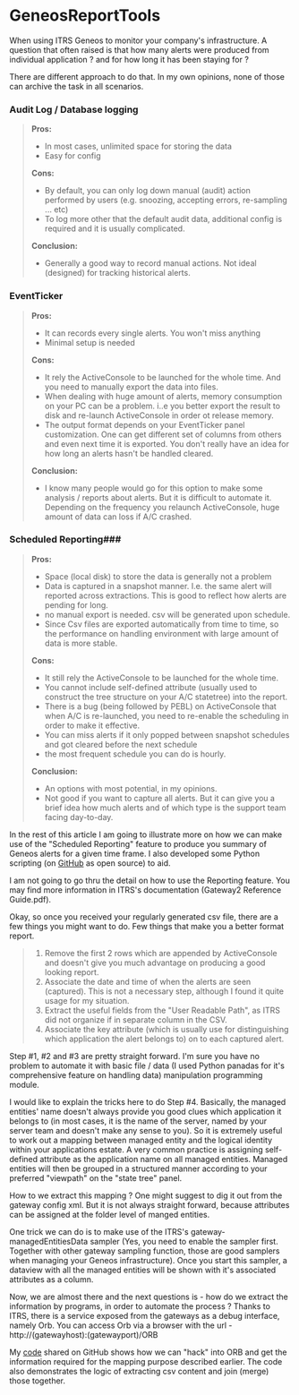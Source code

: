 # GeneosReportTools

When using ITRS Geneos to monitor your company's infrastructure. A question that often raised is that how many alerts were produced from individual application ? and for how long it has been staying for ?

There are different approach to do that. In my own opinions, none of those can archive the task in all scenarios.

### Audit Log / Database logging ###
> **Pros:**
> * In most cases, unlimited space for storing the data
> * Easy for config
> 
> **Cons:**
> * By default, you can only log down manual (audit) action performed by users (e.g. snoozing, accepting errors, re-sampling ... etc)
> * To log more other that the default audit data, additional config is required and it is usually complicated.
> 
> **Conclusion:**
> * Generally a good way to record manual actions. Not ideal (designed) for tracking historical alerts.

### EventTicker ###
> **Pros:**
> * It can records every single alerts. You won't miss anything
> * Minimal setup is needed
> 
> **Cons:**
> * It rely the ActiveConsole to be launched for the whole time. And you need to manually export the data into files.
> * When dealing with huge amount of alerts, memory consumption on your PC can be a problem. i..e you better export the result to disk and re-launch ActiveConsole in order ot release memory.
> * The output format depends on your EventTicker panel customization. One can get different set of columns from others and even next time it is exported.
> You don't really have an idea for how long an alerts hasn't be handled cleared.
> 
> **Conclusion:**
> * I know many people would go for this option to make some analysis / reports about alerts. But it is difficult to automate it. Depending on the frequency you relaunch ActiveConsole, huge amount of data can loss if A/C crashed.

### Scheduled Reporting###
> **Pros:**
> * Space (local disk) to store the data is generally not a problem
> * Data is captured in a snapshot manner. I.e. the same alert will reported across extractions. This is good to reflect how alerts are pending for long.
> * no manual export is needed. csv will be generated upon schedule.
> * Since Csv files are exported automatically from time to time, so the performance on handling environment with large amount of data is more stable.
> 
> **Cons:**
> * It still rely the ActiveConsole to be launched for the whole time.
> * You cannot include self-defined attribute (usually used to construct the tree structure on your A/C statetree) into the report.
> * There is a bug (being followed by PEBL) on ActiveConsole that when A/C is re-launched, you need to re-enable the scheduling in order to make it effective.
> * You can miss alerts if it only popped between snapshot schedules and got cleared before the next schedule
> * the most frequent schedule you can do is hourly.
> 
> **Conclusion:**
> * An options with most potential, in my opinions.
> * Not good if you want to capture all alerts. But it can give you a brief idea how much alerts and of which type is the support team facing day-to-day.

In the rest of this article I am going to illustrate more on how we can make use of the "Scheduled Reporting" feature to produce you summary of Geneos alerts for a given time frame. I also developed some Python scripting (on [GitHub](https://github.com/daedaluschan/GeneosReportTools) as open source) to aid.

I am not going to go thru the detail on how to use the Reporting feature. You may find more information in ITRS's documentation (Gateway2 Reference Guide.pdf).

Okay, so once you received your regularly generated csv file, there are a few things you might want to do. Few things that make you a better format report. 

> 1. Remove the first 2 rows which are appended by ActiveConsole and doesn't give you much advantage on producing a good looking report.
> 2. Associate the date and time of when the alerts are seen (captured). This is not a necessary step, although I found it quite usage for my situation.
> 3. Extract the useful fields from the "User Readable Path", as ITRS did not organize if in separate column in the CSV.
> 4. Associate the key attribute (which is usually use for distinguishing which application the alert belongs to) on to each captured alert.
> 

Step #1, #2 and #3 are pretty straight forward. I'm sure you have no problem to automate it with basic file / data (I used Python panadas for it's comprehensive feature on handling data) manipulation programming module.

I would like to explain the tricks here to do Step #4. Basically, the managed entities' name doesn't always provide you good clues which application it belongs to (in most cases, it is the name of the server, named by your server team and doesn't make any sense to you). So it is extremely useful to work out a mapping between managed entity and the logical identity within your applications estate. A very common practice is assigning self-defined attribute as the application name on all managed entities. Managed entities will then be grouped in a structured manner according to your preferred "viewpath" on the "state tree" panel.

How to we extract this mapping ? One might suggest to dig it out from the gateway config xml. But it is not always straight forward, because attributes can be assigned at the folder level of manged entities.

One trick we can do is to make use of the ITRS's gateway-managedEntitiesData sampler (Yes, you need to enable the sampler first. Together with other gateway sampling function, those are good samplers when managing your Geneos infrastructure). Once you start this sampler, a dataview with all the managed entities will be shown with it's associated attributes as a column.

Now, we are almost there and the next questions is - how do we extract the information by programs, in order to automate the process ? Thanks to ITRS, there is a service exposed from the gateways as a debug interface, namely Orb. You can access Orb via a browser with the url - http://(gatewayhost):(gatewayport)/ORB

My [code](https://github.com/daedaluschan/GeneosReportTools/blob/master/geneosAlertsCsvMassage.py) shared on GitHub shows how we can "hack" into ORB and get the information required for the mapping purpose described earlier. The code also demonstrates the logic of extracting csv content and join (merge) those together.
